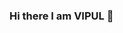 ### Hi there I am VIPUL 👋

<!--
**vipulgupta22/vipulgupta22** is a ✨ _special_ ✨ repository because its `README.md` (this file) appears on your GitHub profile.

## I am a Student

- 🔭 I’m currently working on my skills
- 🌱 I’m currently learning Web Designing
- 💬 Don't Ask me about anything😄
- ⚡ Fun fact: I am very Lazy
